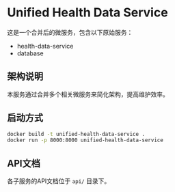 # Unified Health Data Service

这是一个合并后的微服务，包含以下原始服务：

- health-data-service
- database

## 架构说明

本服务通过合并多个相关微服务来简化架构，提高维护效率。

## 启动方式

```bash
docker build -t unified-health-data-service .
docker run -p 8000:8000 unified-health-data-service
```

## API文档

各子服务的API文档位于 `api/` 目录下。
